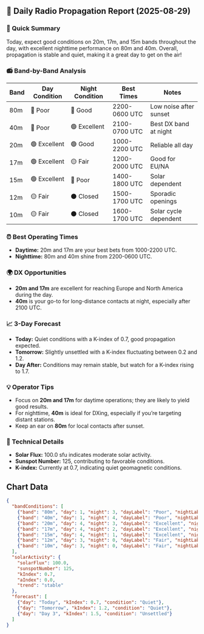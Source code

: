## 📡 Daily Radio Propagation Report (2025-08-29)

### 🎯 Quick Summary
Today, expect good conditions on 20m, 17m, and 15m bands throughout the day, with excellent nighttime performance on 80m and 40m. Overall, propagation is stable and quiet, making it a great day to get on the air!

### 📻 Band-by-Band Analysis

| Band | Day Condition | Night Condition | Best Times      | Notes                          |
|------|---------------|-----------------|------------------|--------------------------------|
| 80m  | 🔴 Poor       | 🔵 Good         | 2200-0600 UTC    | Low noise after sunset         |
| 40m  | 🔴 Poor       | 🟢 Excellent     | 2100-0700 UTC    | Best DX band at night         |
| 20m  | 🟢 Excellent   | 🟢 Good         | 1000-2200 UTC    | Reliable all day               |
| 17m  | 🟢 Excellent   | 🟡 Fair         | 1200-2000 UTC    | Good for EU/NA                |
| 15m  | 🟢 Excellent   | 🔴 Poor         | 1400-1800 UTC    | Solar dependent                |
| 12m  | 🟡 Fair       | ⚫ Closed        | 1500-1700 UTC    | Sporadic openings              |
| 10m  | 🟡 Fair       | ⚫ Closed        | 1600-1700 UTC    | Solar cycle dependent          |

### ⏰ Best Operating Times
- **Daytime:** 20m and 17m are your best bets from 1000-2200 UTC.
- **Nighttime:** 80m and 40m shine from 2200-0600 UTC.

### 🌍 DX Opportunities
- **20m and 17m** are excellent for reaching Europe and North America during the day.
- **40m** is your go-to for long-distance contacts at night, especially after 2100 UTC.

### 📈 3-Day Forecast
- **Today:** Quiet conditions with a K-index of 0.7, good propagation expected.
- **Tomorrow:** Slightly unsettled with a K-index fluctuating between 0.2 and 1.2.
- **Day After:** Conditions may remain stable, but watch for a K-index rising to 1.7.

### 💡 Operator Tips
- Focus on **20m and 17m** for daytime operations; they are likely to yield good results.
- For nighttime, **40m** is ideal for DXing, especially if you’re targeting distant stations.
- Keep an ear on **80m** for local contacts after sunset.

### 🔬 Technical Details
- **Solar Flux:** 100.0 sfu indicates moderate solar activity.
- **Sunspot Number:** 125, contributing to favorable conditions.
- **K-index:** Currently at 0.7, indicating quiet geomagnetic conditions.

## Chart Data
```json
{
  "bandConditions": [
    {"band": "80m", "day": 1, "night": 3, "dayLabel": "Poor", "nightLabel": "Good"},
    {"band": "40m", "day": 1, "night": 4, "dayLabel": "Poor", "nightLabel": "Excellent"},
    {"band": "20m", "day": 4, "night": 3, "dayLabel": "Excellent", "nightLabel": "Good"},
    {"band": "17m", "day": 4, "night": 2, "dayLabel": "Excellent", "nightLabel": "Fair"},
    {"band": "15m", "day": 4, "night": 1, "dayLabel": "Excellent", "nightLabel": "Poor"},
    {"band": "12m", "day": 3, "night": 0, "dayLabel": "Fair", "nightLabel": "Closed"},
    {"band": "10m", "day": 3, "night": 0, "dayLabel": "Fair", "nightLabel": "Closed"}
  ],
  "solarActivity": {
    "solarFlux": 100.0,
    "sunspotNumber": 125,
    "kIndex": 0.7,
    "aIndex": 0.0,
    "trend": "stable"
  },
  "forecast": [
    {"day": "Today", "kIndex": 0.7, "condition": "Quiet"},
    {"day": "Tomorrow", "kIndex": 1.2, "condition": "Quiet"},
    {"day": "Day 3", "kIndex": 1.5, "condition": "Unsettled"}
  ]
}
```